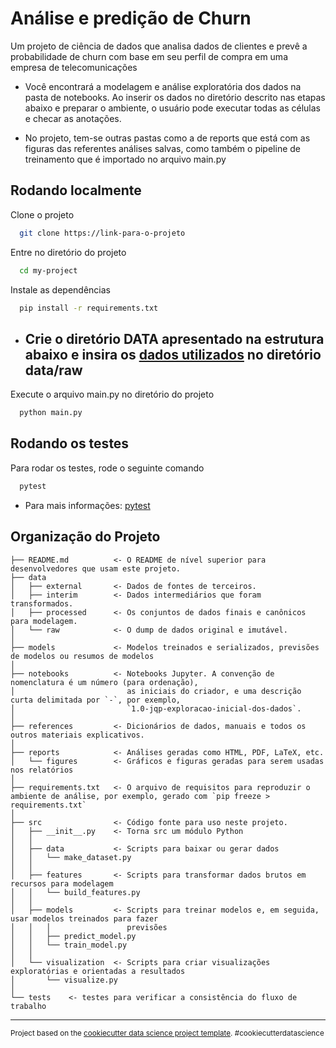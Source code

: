 
# Análise e predição de Churn

Um projeto de ciência de dados que analisa dados de clientes e prevê a probabilidade de churn com base em seu perfil de compra em uma empresa de telecomunicações

- Você encontrará a modelagem e análise exploratória dos dados na pasta de notebooks. Ao inserir os dados no diretório descrito nas etapas abaixo e preparar o ambiente, o usuário pode executar todas as células e checar as anotações.

- No projeto, tem-se outras pastas como a de reports que está com as figuras das referentes análises salvas, como também o pipeline de treinamento que é importado no arquivo main.py


## Rodando localmente

Clone o projeto

```bash
  git clone https://link-para-o-projeto
```

Entre no diretório do projeto

```bash
  cd my-project
```

Instale as dependências

```bash
  pip install -r requirements.txt
```

- ## **Crie o diretório DATA apresentado na estrutura abaixo e insira os [dados utilizados](https://docs.google.com/spreadsheets/d/1hyNndE4QVhjVLmB37ePBURRUkBlFUMJ3g6wlH2UenJY/edit#gid=516785925) no diretório data/raw**

Execute o arquivo main.py no diretório do projeto

```bash
  python main.py
```


## Rodando os testes

Para rodar os testes, rode o seguinte comando

```bash
  pytest
```
- Para mais informações: [pytest](https://docs.pytest.org/en/8.0.x/)


Organização do Projeto
------------

    ├── README.md          <- O README de nível superior para desenvolvedores que usam este projeto.
    ├── data
    │   ├── external       <- Dados de fontes de terceiros.
    │   ├── interim        <- Dados intermediários que foram transformados.
    │   ├── processed      <- Os conjuntos de dados finais e canônicos para modelagem.
    │   └── raw            <- O dump de dados original e imutável.
    │
    ├── models             <- Modelos treinados e serializados, previsões de modelos ou resumos de modelos
    │
    ├── notebooks          <- Notebooks Jupyter. A convenção de nomenclatura é um número (para ordenação),
    │                         as iniciais do criador, e uma descrição curta delimitada por `-`, por exemplo,
    │                         `1.0-jqp-exploracao-inicial-dos-dados`.
    │
    ├── references         <- Dicionários de dados, manuais e todos os outros materiais explicativos.
    │
    ├── reports            <- Análises geradas como HTML, PDF, LaTeX, etc.
    │   └── figures        <- Gráficos e figuras geradas para serem usadas nos relatórios
    │
    ├── requirements.txt   <- O arquivo de requisitos para reproduzir o ambiente de análise, por exemplo, gerado com `pip freeze > requirements.txt`
    │
    ├── src                <- Código fonte para uso neste projeto.
    │   ├── __init__.py    <- Torna src um módulo Python
    │   │
    │   ├── data           <- Scripts para baixar ou gerar dados
    │   │   └── make_dataset.py
    │   │
    │   ├── features       <- Scripts para transformar dados brutos em recursos para modelagem
    │   │   └── build_features.py
    │   │
    │   ├── models         <- Scripts para treinar modelos e, em seguida, usar modelos treinados para fazer
    │   │   │                 previsões
    │   │   ├── predict_model.py
    │   │   └── train_model.py
    │   │
    │   └── visualization  <- Scripts para criar visualizações exploratórias e orientadas a resultados
    │       └── visualize.py
    │
    └── tests    <- testes para verificar a consistência do fluxo de trabalho


--------

<p><small>Project based on the <a target="_blank" href="https://drivendata.github.io/cookiecutter-data-science/">cookiecutter data science project template</a>. #cookiecutterdatascience</small></p>

